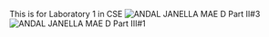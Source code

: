 This is for Laboratory 1 in CSE
![ANDAL JANELLA MAE D _Part II_#3](https://github.com/JJME4205/CSE_LaplaceandInverseLaplace_BSME_4205_Group8_2024/assets/159086810/1b1a5920-5fcb-4f74-b5ba-68bc30950c60)
![ANDAL JANELLA MAE D _Part III_#1](https://github.com/JJME4205/CSE_LaplaceandInverseLaplace_BSME_4205_Group8_2024/assets/159086810/00670d06-8321-415a-b863-bc3b18a9791a)

